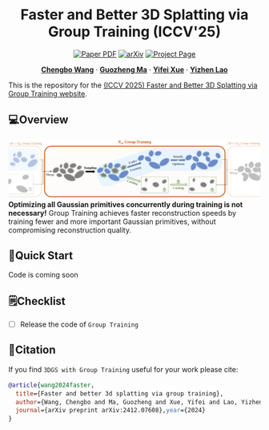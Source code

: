 
<div align="center">
  <h1 align="center">Faster and Better 3D Splatting via Group Training (ICCV'25)</h1>
  
  <p align="center">
    <a href="https://arxiv.org/pdf/2412.07608" target="_blank" rel="noopener noreferrer"><img src="https://img.shields.io/badge/Paper-Group_Training" alt="Paper PDF"></a>
    <a href="https://arxiv.org/abs/2412.07608"><img src="https://img.shields.io/badge/arXiv-2412.07608-b31b1b" alt="arXiv"></a>
    <a href="https://chengbo-wang.github.io/3DGS-with-Group-Training/"><img src="https://img.shields.io/badge/Project_Page-green" alt="Project Page"></a>
  </p>

  <p align="center">
    <a href="https://chengbo-wang.github.io/"><strong>Chengbo Wang</strong></a>
    ·
    <a href="https://guozheng-ma.github.io/"><strong>Guozheng Ma</strong></a>
    ·
    <a href="https://github.com/"><strong>Yifei Xue</strong></a>
    ·
    <a href="https://yizhenlao.github.io/"><strong>Yizhen Lao</strong></a>
  </p>

  </div>


This is the repository for the [(ICCV 2025) Faster and Better 3D Splatting via Group Training website](https://chengbo-wang.github.io/3DGS-with-Group-Training/).
## 💻Overview

![Overview](./static/images/Method.png)
**Optimizing all Gaussian primitives concurrently during training is not necessary!** Group Training achieves faster reconstruction speeds by training fewer and more important Gaussian primitives, without compromising reconstruction quality. 


## 🚀Quick Start
Code is coming soon

## 🗒️Checklist

- [ ] Release the code of `Group Training`




## 📑Citation


If you find `3DGS with Group Training` useful for your work please cite:

```bibtex
@article{wang2024faster,
  title={Faster and better 3d splatting via group training},
  author={Wang, Chengbo and Ma, Guozheng and Xue, Yifei and Lao, Yizhen},
  journal={arXiv preprint arXiv:2412.07608},year={2024}
}
```
